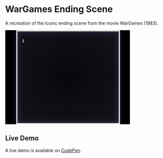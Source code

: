 # WarGames Ending Scene
A recreation of the iconic ending scene from the movie WarGames (1983).

![WarGames Demo](https://github.com/georgewpark/WarGames-Ending-Scene/blob/master/demo-gif.gif "WarGames Demo")

## Live Demo
A live demo is available on [CodePen](https://codepen.io/GeorgePark/full/MXmBNg).